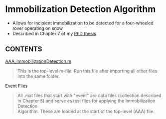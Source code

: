 # Immobilization Detection Algorithm
- Allows for incipient immobilization to be detected for a four-wheeled rover operating on snow
- Described in Chapter 7 of my [PhD thesis](../../Thesis_AustinLines_FINAL.pdf)


## CONTENTS
[AAA_ImmobilizationDetection.m](./AAA_ImmobilizationDetection.m)
> This is the top-level m-file. Run this file after importing all other files into the same folder.

Event Files <br>
>All .mat files that start with "event" are data files (collection described in Chapter 5) and serve as test files for applying the Immobilization Detection <br> Algorithm. These are loaded at the start of the top-level (AAA) file.
